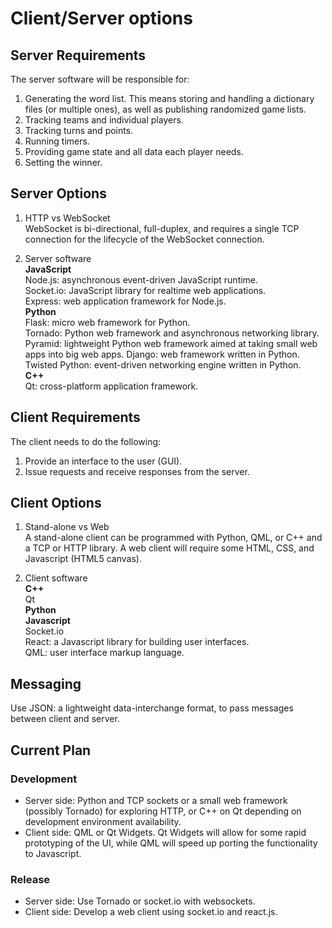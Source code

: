 # Client/Server options

## Server Requirements

The server software will be responsible for:
1. Generating the word list. This means storing and handling a dictionary files (or multiple ones), as well as publishing randomized game lists.
2. Tracking teams and individual players.
3. Tracking turns and points.
4. Running timers.
5. Providing game state and all data each player needs.
6. Setting the winner.

## Server Options

1. HTTP vs WebSocket  
WebSocket is bi-directional, full-duplex, and requires a single TCP connection for the lifecycle of the WebSocket connection. 

2. Server software  
**JavaScript**  
Node.js: asynchronous event-driven JavaScript runtime.  
Socket.io: JavaScript library for realtime web applications.  
Express: web application framework for Node.js.  
**Python**  
Flask: micro web framework for Python.  
Tornado: Python web framework and asynchronous networking library. 
Pyramid: lightweight Python web framework aimed at taking small web apps into big web apps. 
Django: web framework written in Python.  
Twisted Python: event-driven networking engine written in Python.  
**C++**  
Qt: cross-platform application framework.

## Client Requirements

The client needs to do the following:
1. Provide an interface to the user (GUI).
2. Issue requests and receive responses from the server.

## Client Options

1. Stand-alone vs Web  
A stand-alone client can be programmed with Python, QML, or C++ and a TCP or HTTP library.
A web client will require some HTML, CSS, and Javascript (HTML5 canvas).

2. Client software  
**C++**    
Qt  
**Python**  
**Javascript**  
Socket.io  
React: a Javascript library for building user interfaces.   
QML: user interface markup language.

## Messaging
Use JSON: a lightweight data-interchange format, to pass messages between client and server.

## Current Plan 

### Development

- Server side: Python and TCP sockets or a small web framework (possibly Tornado) for exploring HTTP, or C++ on Qt depending on development environment availability.
- Client side: QML or Qt Widgets. Qt Widgets will allow for some rapid prototyping of the UI, while QML will speed up porting the functionality to Javascript.

### Release
- Server side: Use Tornado or socket.io with websockets.
- Client side: Develop a web client using socket.io and react.js.
